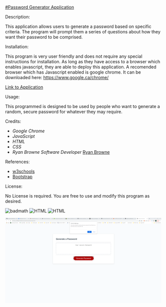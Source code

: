 [#Password Generator Application](https://github.com/ryanbrowne360/Homework3.git)

Description:

This application allows users to generate a password based on specific criteria. The program will prompt them a series of questions about how they want their password to be comprised. 

Installation:

This program is very user friendly and does not require any special instructions for installation. As long as they have access to a browser which enables javascript, they are able to deploy this application.
A recomended browser which has Javascript enabled is google chrome. It can be downloaded here: https://www.google.ca/chrome/

[Link to Application](https://ryanbrowne360.github.io/Homework3/)

Usage:

This programmed is designed to be used by people who want to generate a random, secure password for whatever they may require.

Credits:

- *Google Chrome*
- *JavaScript*
- *HTML*
- *CSS*
- *Ryan Browne Software Developer* [Ryan Browne](https://github.com/ryanbrowne360/)

References:

- [w3schools](https://www.w3schools.com/)
- [Bootstrap](https://getbootstrap.com/docs/4.4/getting-started/introduction/)

License:

No License is required. You are free to use and modify this program as desired.

![badmath](https://img.shields.io/github/languages/top/nielsenjared/badmath)
![HTML](https://img.shields.io/badge/HTML-100%25-orange)
![HTML](https://img.shields.io/badge/CSS-100%25-yellowgreen)

![image](https://github.com/ryanbrowne360/Homework3/blob/main/Screenshot%202020-10-31%20122233.png)

	